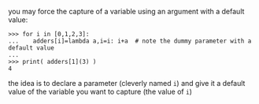 you may force the capture of a variable using an argument with a default value:

    >>> for i in [0,1,2,3]:
    ...    adders[i]=lambda a,i=i: i+a  # note the dummy parameter with a default value
    ...
    >>> print( adders[1](3) )
    4

the idea is to declare a parameter (cleverly named `i`) and give it a default value of the variable you want to capture (the value of  `i`)